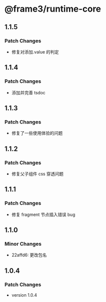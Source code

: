 # @frame3/runtime-core

## 1.1.5

### Patch Changes

- 修复对添加.value 的判定

## 1.1.4

### Patch Changes

- 添加并完善 tsdoc

## 1.1.3

### Patch Changes

- 修复了一些使用体验的问题

## 1.1.2

### Patch Changes

- 修复父子组件 css 穿透问题

## 1.1.1

### Patch Changes

- 修复 fragment 节点插入错误 bug

## 1.1.0

### Minor Changes

- 22affd6: 更改包名

## 1.0.4

### Patch Changes

- version 1.0.4
